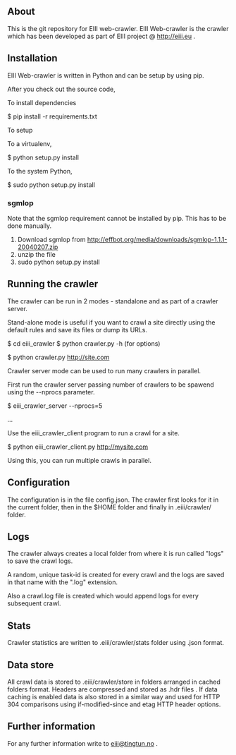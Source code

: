 ## About
This is the git repository for EIII web-crawler. EIII Web-crawler is the crawler
which has been developed as part of EIII project @ http://eiii.eu .

## Installation

EIII Web-crawler is written in Python and can be setup by using pip.

After you check out the source code,

To install dependencies

$ pip install -r requirements.txt

To setup

To a virtualenv,

$  python setup.py install

To the system Python,

$ sudo python setup.py install

### sgmlop

Note that the sgmlop requirement cannot be installed by pip. This has to be done
manually.

1. Download sgmlop from  http://effbot.org/media/downloads/sgmlop-1.1.1-20040207.zip
2. unzip the file
3. sudo python setup.py install



## Running the crawler

The crawler can be run in 2 modes - standalone and as part of a crawler server.

Stand-alone mode is useful if you want to crawl a site directly using the default rules
and save its files or dump its URLs.

$ cd eiii_crawler
$ python crawler.py -h (for options)

$ python crawler.py http://site.com

Crawler server mode can be used to run many crawlers in parallel.

First run the crawler server passing number of crawlers to be spawend using the --nprocs
parameter.

$ eiii_crawler_server --nprocs=5

...

Use the eiii_crawler_client program to run a crawl for a site.

$ python eiii_crawler_client.py http://mysite.com

Using this, you can run multiple crawls in parallel.

## Configuration

The configuration is in the file config.json. The crawler first looks for it in the
current folder, then in the $HOME folder and finally in .eiii/crawler/ folder.

## Logs

The crawler always creates a local folder from where it is run called "logs" to save the crawl logs.

A random, unique task-id is created for every crawl and the logs are saved in that name with the ".log" extension.

Also a crawl.log file is created which would append logs for every subsequent crawl.

## Stats

Crawler statistics are written to .eiii/crawler/stats folder using <task-id>.json format.


## Data store

All crawl data is stored to .eiii/crawler/store in folders arranged in cached folders
format. Headers are compressed and stored as .hdr files . If data caching is enabled
data is also stored in a similar way and used for HTTP 304 comparisons using
if-modified-since and etag HTTP header options.

## Further information

For any further information write to eiii@tingtun.no .

